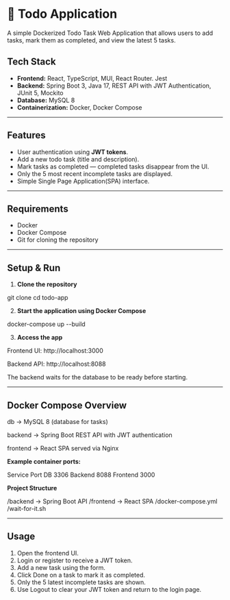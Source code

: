 # 📝 Todo Application

A simple Dockerized Todo Task Web Application that allows users to add tasks, mark them as completed, and view the latest 5 tasks.

## Tech Stack

- **Frontend:** React, TypeScript, MUI, React Router. Jest
- **Backend:** Spring Boot 3, Java 17, REST API with JWT Authentication, JUnit 5, Mockito
- **Database:** MySQL 8
- **Containerization:** Docker, Docker Compose

---

## Features

- User authentication using **JWT tokens**.
- Add a new todo task (title and description).
- Mark tasks as completed — completed tasks disappear from the UI.
- Only the 5 most recent incomplete tasks are displayed.
- Simple Single Page Application(SPA) interface.

---

## Requirements

- Docker
- Docker Compose
- Git for cloning the repository

---

## Setup & Run

1. **Clone the repository**

git clone <your-repo-url>
cd todo-app

2. **Start the application using Docker Compose**

docker-compose up --build

3. **Access the app**

Frontend UI: http://localhost:3000

Backend API: http://localhost:8088

The backend waits for the database to be ready before starting.

---

## Docker Compose Overview

db → MySQL 8 (database for tasks)

backend → Spring Boot REST API with JWT authentication

frontend → React SPA served via Nginx

**Example container ports:**

Service Port
DB 3306
Backend 8088
Frontend 3000

**Project Structure**

/backend → Spring Boot API
/frontend → React SPA
/docker-compose.yml
/wait-for-it.sh

---

## Usage

1. Open the frontend UI.
2. Login or register to receive a JWT token.
3. Add a new task using the form.
4. Click Done on a task to mark it as completed.
5. Only the 5 latest incomplete tasks are shown.
6. Use Logout to clear your JWT token and return to the login page.
